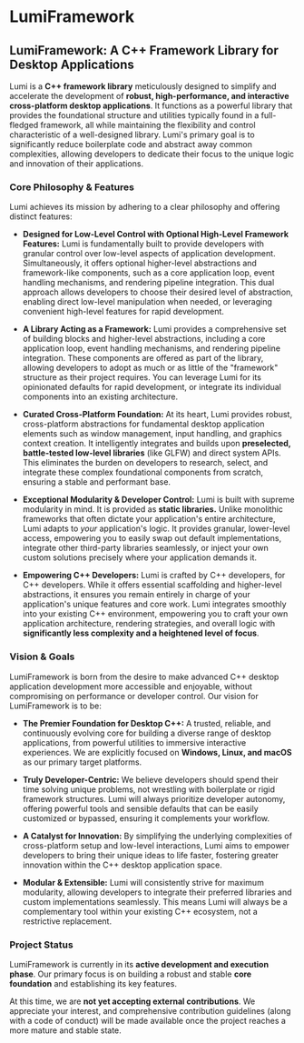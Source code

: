 # LumiFramework
## LumiFramework: A C++ Framework Library for Desktop Applications

Lumi is a **C++ framework library** meticulously designed to simplify and accelerate the development of **robust, high-performance, and interactive cross-platform desktop applications**. It functions as a powerful library that provides the foundational structure and utilities typically found in a full-fledged framework, all while maintaining the flexibility and control characteristic of a well-designed library. Lumi's primary goal is to significantly reduce boilerplate code and abstract away common complexities, allowing developers to dedicate their focus to the unique logic and innovation of their applications.

### Core Philosophy & Features

Lumi achieves its mission by adhering to a clear philosophy and offering distinct features:

* **Designed for Low-Level Control with Optional High-Level Framework Features:** Lumi is fundamentally built to provide developers with granular control over low-level aspects of application development. Simultaneously, it offers optional higher-level abstractions and framework-like components, such as a core application loop, event handling mechanisms, and rendering pipeline integration. This dual approach allows developers to choose their desired level of abstraction, enabling direct low-level manipulation when needed, or leveraging convenient high-level features for rapid development.

* **A Library Acting as a Framework:** Lumi provides a comprehensive set of building blocks and higher-level abstractions, including a core application loop, event handling mechanisms, and rendering pipeline integration. These components are offered as part of the library, allowing developers to adopt as much or as little of the "framework" structure as their project requires. You can leverage Lumi for its opinionated defaults for rapid development, or integrate its individual components into an existing architecture.

* **Curated Cross-Platform Foundation:** At its heart, Lumi provides robust, cross-platform abstractions for fundamental desktop application elements such as window management, input handling, and graphics context creation. It intelligently integrates and builds upon **preselected, battle-tested low-level libraries** (like GLFW) and direct system APIs. This eliminates the burden on developers to research, select, and integrate these complex foundational components from scratch, ensuring a stable and performant base.

* **Exceptional Modularity & Developer Control:** Lumi is built with supreme modularity in mind. It is provided as **static libraries.** Unlike monolithic frameworks that often dictate your application's entire architecture, Lumi adapts to *your* application's logic. It provides granular, lower-level access, empowering you to easily swap out default implementations, integrate other third-party libraries seamlessly, or inject your own custom solutions precisely where your application demands it.

* **Empowering C++ Developers:** Lumi is crafted by C++ developers, for C++ developers. While it offers essential scaffolding and higher-level abstractions, it ensures you remain entirely in charge of your application's unique features and core work. Lumi integrates smoothly into your existing C++ environment, empowering you to craft your own application architecture, rendering strategies, and overall logic with **significantly less complexity and a heightened level of focus**.

### Vision & Goals

LumiFramework is born from the desire to make advanced C++ desktop application development more accessible and enjoyable, without compromising on performance or developer control. Our vision for LumiFramework is to be:

* **The Premier Foundation for Desktop C++:** A trusted, reliable, and continuously evolving core for building a diverse range of desktop applications, from powerful utilities to immersive interactive experiences. We are explicitly focused on **Windows, Linux, and macOS** as our primary target platforms.

* **Truly Developer-Centric:** We believe developers should spend their time solving unique problems, not wrestling with boilerplate or rigid framework structures. Lumi will always prioritize developer autonomy, offering powerful tools and sensible defaults that can be easily customized or bypassed, ensuring it complements your workflow.

* **A Catalyst for Innovation:** By simplifying the underlying complexities of cross-platform setup and low-level interactions, Lumi aims to empower developers to bring their unique ideas to life faster, fostering greater innovation within the C++ desktop application space.

* **Modular & Extensible:** Lumi will consistently strive for maximum modularity, allowing developers to integrate their preferred libraries and custom implementations seamlessly. This means Lumi will always be a complementary tool within your existing C++ ecosystem, not a restrictive replacement.

### Project Status

LumiFramework is currently in its **active development and execution phase**. Our primary focus is on building a robust and stable **core foundation** and establishing its key features.

At this time, we are **not yet accepting external contributions**. We appreciate your interest, and comprehensive contribution guidelines (along with a code of conduct) will be made available once the project reaches a more mature and stable state.
